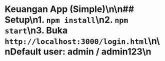 # Keuangan App (Simple)\n\n## Setup\n1. `npm install`\n2. `npm start`\n3. Buka `http://localhost:3000/login.html`\n\nDefault user: admin / admin123\n
